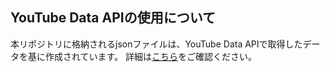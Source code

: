## YouTube Data APIの使用について

本リポジトリに格納されるjsonファイルは、YouTube Data APIで取得したデータを基に作成されています。
詳細は[こちら](https://pj-sekai-databook.github.io/pivacy/)をご確認ください。

